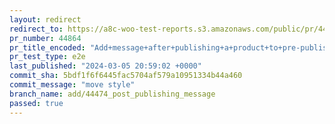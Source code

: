 ```yaml
---
layout: redirect
redirect_to: https://a8c-woo-test-reports.s3.amazonaws.com/public/pr/44864/e2e/index.html
pr_number: 44864
pr_title_encoded: "Add+message+after+publishing+a+product+to+pre-publish+panel"
pr_test_type: e2e
last_published: "2024-03-05 20:59:02 +0000"
commit_sha: 5bdf1f6f6445fac5704af579a10951334b44a460
commit_message: "move style"
branch_name: add/44474_post_publishing_message
passed: true
---
```


